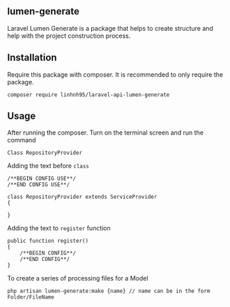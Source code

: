 ## lumen-generate

Laravel Lumen Generate is a package that helps to create structure and help with the project construction process.

## Installation

Require this package with composer. It is recommended to only require the package.

```shell
composer require linhnh95/laravel-api-lumen-generate
```

## Usage

After running the composer. Turn on the terminal screen and run the command

`Class RepositoryProvider`

Adding the text before `class`

```
/**BEGIN CONFIG USE**/
/**END CONFIG USE**/

class RepositoryProvider extends ServiceProvider
{

}
```

Adding the text to `register` function
```
public function register()
{
    /**BEGIN CONFIG**/
    /**END CONFIG**/
}
```


To create a series of processing files for a Model

```shell
php artisan lumen-generate:make {name} // name can be in the form Folder/FileName
```